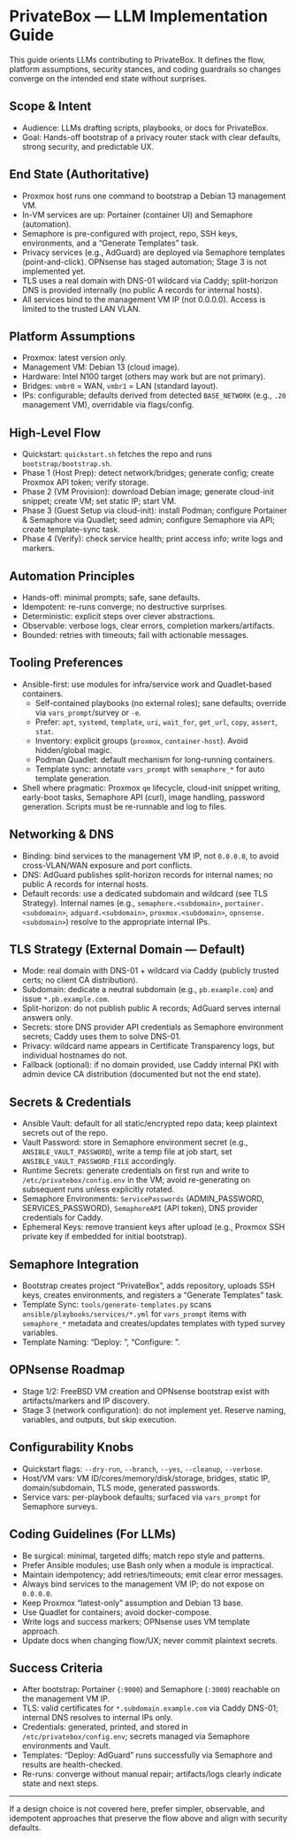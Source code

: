 # PrivateBox — LLM Implementation Guide

This guide orients LLMs contributing to PrivateBox. It defines the flow, platform assumptions, security stances, and coding guardrails so changes converge on the intended end state without surprises.

## Scope & Intent

- Audience: LLMs drafting scripts, playbooks, or docs for PrivateBox.
- Goal: Hands-off bootstrap of a privacy router stack with clear defaults, strong security, and predictable UX.

## End State (Authoritative)

- Proxmox host runs one command to bootstrap a Debian 13 management VM.
- In-VM services are up: Portainer (container UI) and Semaphore (automation).
- Semaphore is pre-configured with project, repo, SSH keys, environments, and a “Generate Templates” task.
- Privacy services (e.g., AdGuard) are deployed via Semaphore templates (point-and-click). OPNsense has staged automation; Stage 3 is not implemented yet.
- TLS uses a real domain with DNS-01 wildcard via Caddy; split-horizon DNS is provided internally (no public A records for internal hosts).
- All services bind to the management VM IP (not 0.0.0.0). Access is limited to the trusted LAN VLAN.

## Platform Assumptions

- Proxmox: latest version only.
- Management VM: Debian 13 (cloud image).
- Hardware: Intel N100 target (others may work but are not primary).
- Bridges: `vmbr0` = WAN, `vmbr1` = LAN (standard layout).
- IPs: configurable; defaults derived from detected `BASE_NETWORK` (e.g., `.20` management VM), overridable via flags/config.

## High-Level Flow

- Quickstart: `quickstart.sh` fetches the repo and runs `bootstrap/bootstrap.sh`.
- Phase 1 (Host Prep): detect network/bridges; generate config; create Proxmox API token; verify storage.
- Phase 2 (VM Provision): download Debian image; generate cloud-init snippet; create VM; set static IP; start VM.
- Phase 3 (Guest Setup via cloud-init): install Podman; configure Portainer & Semaphore via Quadlet; seed admin; configure Semaphore via API; create template-sync task.
- Phase 4 (Verify): check service health; print access info; write logs and markers.

## Automation Principles

- Hands-off: minimal prompts; safe, sane defaults.
- Idempotent: re-runs converge; no destructive surprises.
- Deterministic: explicit steps over clever abstractions.
- Observable: verbose logs, clear errors, completion markers/artifacts.
- Bounded: retries with timeouts; fail with actionable messages.

## Tooling Preferences

- Ansible-first: use modules for infra/service work and Quadlet-based containers.
  - Self-contained playbooks (no external roles); sane defaults; override via `vars_prompt`/survey or `-e`.
  - Prefer: `apt`, `systemd`, `template`, `uri`, `wait_for`, `get_url`, `copy`, `assert`, `stat`.
  - Inventory: explicit groups (`proxmox`, `container-host`). Avoid hidden/global magic.
  - Podman Quadlet: default mechanism for long-running containers.
  - Template sync: annotate `vars_prompt` with `semaphore_*` for auto template generation.
- Shell where pragmatic: Proxmox `qm` lifecycle, cloud-init snippet writing, early-boot tasks, Semaphore API (curl), image handling, password generation. Scripts must be re-runnable and log to files.

## Networking & DNS

- Binding: bind services to the management VM IP, not `0.0.0.0`, to avoid cross-VLAN/WAN exposure and port conflicts.
- DNS: AdGuard publishes split-horizon records for internal names; no public A records for internal hosts.
- Default records: use a dedicated subdomain and wildcard (see TLS Strategy). Internal names (e.g., `semaphore.<subdomain>`, `portainer.<subdomain>`, `adguard.<subdomain>`, `proxmox.<subdomain>`, `opnsense.<subdomain>`) resolve to the appropriate internal IPs.

## TLS Strategy (External Domain — Default)

- Mode: real domain with DNS-01 + wildcard via Caddy (publicly trusted certs; no client CA distribution).
- Subdomain: dedicate a neutral subdomain (e.g., `pb.example.com`) and issue `*.pb.example.com`.
- Split-horizon: do not publish public A records; AdGuard serves internal answers only.
- Secrets: store DNS provider API credentials as Semaphore environment secrets; Caddy uses them to solve DNS-01.
- Privacy: wildcard name appears in Certificate Transparency logs, but individual hostnames do not.
- Fallback (optional): if no domain provided, use Caddy internal PKI with admin device CA distribution (documented but not the end state).

## Secrets & Credentials

- Ansible Vault: default for all static/encrypted repo data; keep plaintext secrets out of the repo.
- Vault Password: store in Semaphore environment secret (e.g., `ANSIBLE_VAULT_PASSWORD`), write a temp file at job start, set `ANSIBLE_VAULT_PASSWORD_FILE` accordingly.
- Runtime Secrets: generate credentials on first run and write to `/etc/privatebox/config.env` in the VM; avoid re-generating on subsequent runs unless explicitly rotated.
- Semaphore Environments: `ServicePasswords` (ADMIN_PASSWORD, SERVICES_PASSWORD), `SemaphoreAPI` (API token), DNS provider credentials for Caddy.
- Ephemeral Keys: remove transient keys after upload (e.g., Proxmox SSH private key if embedded for initial bootstrap).

## Semaphore Integration

- Bootstrap creates project “PrivateBox”, adds repository, uploads SSH keys, creates environments, and registers a “Generate Templates” task.
- Template Sync: `tools/generate-templates.py` scans `ansible/playbooks/services/*.yml` for `vars_prompt` items with `semaphore_*` metadata and creates/updates templates with typed survey variables.
- Template Naming: “Deploy: <service>”, “Configure: <component>”.

## OPNsense Roadmap

- Stage 1/2: FreeBSD VM creation and OPNsense bootstrap exist with artifacts/markers and IP discovery.
- Stage 3 (network configuration): do not implement yet. Reserve naming, variables, and outputs, but skip execution.

## Configurability Knobs

- Quickstart flags: `--dry-run`, `--branch`, `--yes`, `--cleanup`, `--verbose`.
- Host/VM vars: VM ID/cores/memory/disk/storage, bridges, static IP, domain/subdomain, TLS mode, generated passwords.
- Service vars: per-playbook defaults; surfaced via `vars_prompt` for Semaphore surveys.

## Coding Guidelines (For LLMs)

- Be surgical: minimal, targeted diffs; match repo style and patterns.
- Prefer Ansible modules; use Bash only when a module is impractical.
- Maintain idempotency; add retries/timeouts; emit clear error messages.
- Always bind services to the management VM IP; do not expose on `0.0.0.0`.
- Keep Proxmox “latest-only” assumption and Debian 13 base.
- Use Quadlet for containers; avoid docker-compose.
- Write logs and success markers; OPNsense uses VM template approach.
- Update docs when changing flow/UX; never commit plaintext secrets.

## Success Criteria

- After bootstrap: Portainer (`:9000`) and Semaphore (`:3000`) reachable on the management VM IP.
- TLS: valid certificates for `*.subdomain.example.com` via Caddy DNS-01; internal DNS resolves to internal IPs only.
- Credentials: generated, printed, and stored in `/etc/privatebox/config.env`; secrets managed via Semaphore environments and Vault.
- Templates: “Deploy: AdGuard” runs successfully via Semaphore and results are health-checked.
- Re-runs: converge without manual repair; artifacts/logs clearly indicate state and next steps.

---

If a design choice is not covered here, prefer simpler, observable, and idempotent approaches that preserve the flow above and align with security defaults.

